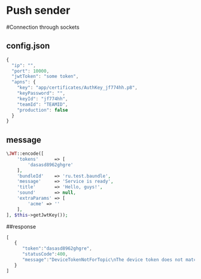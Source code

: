 # Push sender

#Connection through sockets

## config.json
```javascript
{
  "ip": "",
  "port": 10000,
  "jwtToken": "some token",
  "apns": {
    "key": "app/certificates/AuthKey_jf774hh.p8",
    "keyPassword": "",
    "keyId": "jf774hh",
    "teamId": "TEAMID",
    "production": false
  }
}
```

## message
```php
\JWT::encode([
    'tokens'      => [
	    'dasasd8962ghgre'
    ],
    'bundleId'    => 'ru.test.baundle',
    'message'     => 'Service is ready',
    'title'       => 'Hello, guys!',
    'sound'       => null,
    'extraParams' => [
	    'acme' => ''
    ],
], $this->getJwtKey());
```

##response
```javascript
[
   {
      "token":"dasasd8962ghgre",
      "statusCode":400,
      "message":"DeviceTokenNotForTopic\nThe device token does not match the specified topic"
   }
]
```